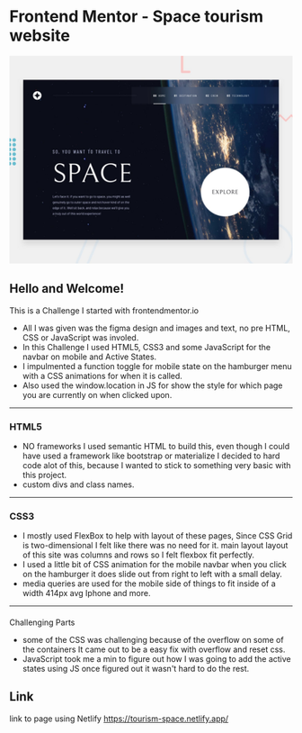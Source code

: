 # Frontend Mentor - Space tourism website

![Design preview for the Space tourism website coding challenge](./preview.jpg)


## Hello and Welcome!
This is a Challenge I started with frontendmentor.io
+ All I was given was the figma design and images and text, no pre HTML, CSS or JavaScript was involed.
+ In this Challenge I used HTML5, CSS3 and some JavaScript for the navbar on mobile and Active States.
+ I impulmented a function toggle for mobile state on the hamburger menu with a CSS animations for when it is called.
+ Also used the window.location in JS for show the style for which page you are currently on when clicked upon.


****************************************************************************************************************************************************************
### HTML5

+ NO frameworks I used semantic HTML to build this, even though I could have used a framework like bootstrap or materialize
I decided to hard code alot of this, because I wanted to stick to something very basic with this project.
+ custom divs and class names.


****************************************************************************************************************************************************************
### CSS3

+ I mostly used FlexBox to help with layout of these pages, Since CSS Grid is two-dimensional I felt like there was no need for it. main layout layout of this site was columns and rows so I felt flexbox fit perfectly.
+ I used a little bit of CSS animation for the mobile navbar when you click on the hamburger it does slide out from right to left with a small delay.
+ media queries are used for the mobile side of things to fit inside of a width 414px avg Iphone and more.


****************************************************************************************************************************************************************
####
Challenging Parts

+ some of the CSS was challenging because of the overflow on some of the containers It came out to be a easy fix with overflow and reset css.
+ JavaScript took me a min to figure out how I was going to add the active states using JS once figured out it wasn't hard to do the rest.

## Link
link to page using Netlify
https://tourism-space.netlify.app/


